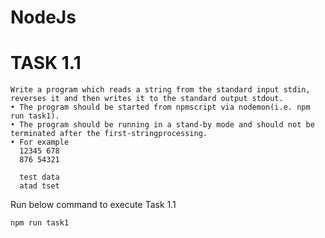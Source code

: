 # NodeJs
# TASK 1.1

    Write a program which reads a string from the standard input stdin, reverses it and then writes it to the standard output stdout.
    • The program should be started from npmscript via nodemon(i.e. npm run task1).
    • The program should be running in a stand-by mode and should not be terminated after the first-stringprocessing.
    • For example
      12345 678
      876 54321
      
      test data
      atad tset
Run below command to execute Task 1.1

    npm run task1
